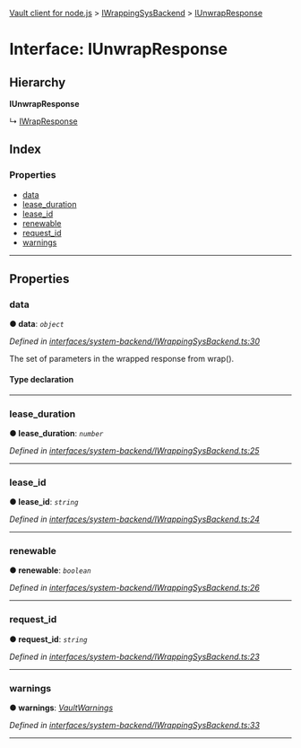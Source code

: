 [Vault client for node.js](../README.md) > [IWrappingSysBackend](../modules/iwrappingsysbackend.md) > [IUnwrapResponse](../interfaces/iwrappingsysbackend.iunwrapresponse.md)

# Interface: IUnwrapResponse

## Hierarchy

**IUnwrapResponse**

↳  [IWrapResponse](iwrappingsysbackend.iwrapresponse.md)

## Index

### Properties

* [data](iwrappingsysbackend.iunwrapresponse.md#data)
* [lease_duration](iwrappingsysbackend.iunwrapresponse.md#lease_duration)
* [lease_id](iwrappingsysbackend.iunwrapresponse.md#lease_id)
* [renewable](iwrappingsysbackend.iunwrapresponse.md#renewable)
* [request_id](iwrappingsysbackend.iunwrapresponse.md#request_id)
* [warnings](iwrappingsysbackend.iunwrapresponse.md#warnings)

---

## Properties

<a id="data"></a>

###  data

**● data**: *`object`*

*Defined in [interfaces/system-backend/IWrappingSysBackend.ts:30](https://github.com/theogravity/vault-client/blob/e1877fc/src/interfaces/system-backend/IWrappingSysBackend.ts#L30)*

The set of parameters in the wrapped response from wrap().

#### Type declaration

[key: `string`]: `any`

___
<a id="lease_duration"></a>

###  lease_duration

**● lease_duration**: *`number`*

*Defined in [interfaces/system-backend/IWrappingSysBackend.ts:25](https://github.com/theogravity/vault-client/blob/e1877fc/src/interfaces/system-backend/IWrappingSysBackend.ts#L25)*

___
<a id="lease_id"></a>

###  lease_id

**● lease_id**: *`string`*

*Defined in [interfaces/system-backend/IWrappingSysBackend.ts:24](https://github.com/theogravity/vault-client/blob/e1877fc/src/interfaces/system-backend/IWrappingSysBackend.ts#L24)*

___
<a id="renewable"></a>

###  renewable

**● renewable**: *`boolean`*

*Defined in [interfaces/system-backend/IWrappingSysBackend.ts:26](https://github.com/theogravity/vault-client/blob/e1877fc/src/interfaces/system-backend/IWrappingSysBackend.ts#L26)*

___
<a id="request_id"></a>

###  request_id

**● request_id**: *`string`*

*Defined in [interfaces/system-backend/IWrappingSysBackend.ts:23](https://github.com/theogravity/vault-client/blob/e1877fc/src/interfaces/system-backend/IWrappingSysBackend.ts#L23)*

___
<a id="warnings"></a>

###  warnings

**● warnings**: *[VaultWarnings](../#vaultwarnings)*

*Defined in [interfaces/system-backend/IWrappingSysBackend.ts:33](https://github.com/theogravity/vault-client/blob/e1877fc/src/interfaces/system-backend/IWrappingSysBackend.ts#L33)*

___

